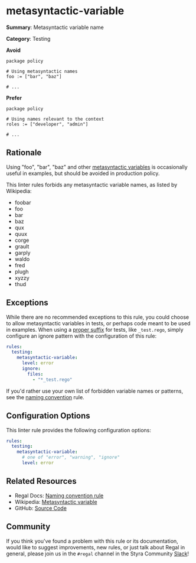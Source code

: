 # metasyntactic-variable

**Summary**: Metasyntactic variable name

**Category**: Testing

**Avoid**
```rego
package policy

# Using metasyntactic names
foo := ["bar", "baz"]

# ...
```

**Prefer**
```rego
package policy

# Using names relevant to the context
roles := ["developer", "admin"]

# ...
```

## Rationale

Using "foo", "bar", "baz" and other [metasyntactic variables](https://en.wikipedia.org/wiki/Metasyntactic_variable) is
occasionally useful in examples, but should be avoided in production policy.

This linter rules forbids any metasyntactic variable names, as listed by Wikipedia:

<!-- cspell:disable -->
- foobar
- foo
- bar
- baz
- qux
- quux
- corge
- grault
- garply
- waldo
- fred
- plugh
- xyzzy
- thud
<!-- cspell:enable -->

## Exceptions

While there are no recommended exceptions to this rule, you could choose to allow metasyntactic variables in tests, or
perhaps code meant to be used in examples. When using a
[proper suffix](https://docs.styra.com/regal/rules/testing/file-missing-test-suffix) for tests, like `_test.rego`,
simply configure an ignore pattern with the configuration of this rule:

```yaml
rules:
  testing:
    metasyntactic-variable:
      level: error
      ignore:
        files:
          - "*_test.rego"
```

If you'd rather use your own list of forbidden variable names or patterns, see the
[naming convention](https://docs.styra.com/regal/rules/custom/naming-convention) rule.

## Configuration Options

This linter rule provides the following configuration options:

```yaml
rules:
  testing:
    metasyntactic-variable:
      # one of "error", "warning", "ignore"
      level: error
```

## Related Resources

- Regal Docs: [Naming convention rule](https://docs.styra.com/regal/rules/custom/naming-convention)
- Wikipedia: [Metasyntactic variable](https://en.wikipedia.org/wiki/Metasyntactic_variable)
- GitHub: [Source Code](https://github.com/StyraInc/regal/blob/main/bundle/regal/rules/testing/metasyntactic-variable/metasyntactic_variable.rego)

## Community

If you think you've found a problem with this rule or its documentation, would like to suggest improvements, new rules,
or just talk about Regal in general, please join us in the `#regal` channel in the Styra Community
[Slack](https://inviter.co/styra)!
